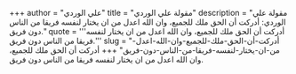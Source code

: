 +++
author = "علي الوردي"
title = "مقولة علي الوردي"
description = "مقولة علي الوردي: أدركت أن الحق ملك للجميع، وان الله اعدل من ان يختار لنفسه فريقا من الناس دون فريق."
quote = '''أدركت أن الحق ملك للجميع، وان الله اعدل من ان يختار لنفسه فريقا من الناس دون فريق.'''
slug = "أدركت-أن-الحق-ملك-للجميع-وان-الله-اعدل-من-ان-يختار-لنفسه-فريقا-من-الناس-دون-فريق"
+++
أدركت أن الحق ملك للجميع، وان الله اعدل من ان يختار لنفسه فريقا من الناس دون فريق.
